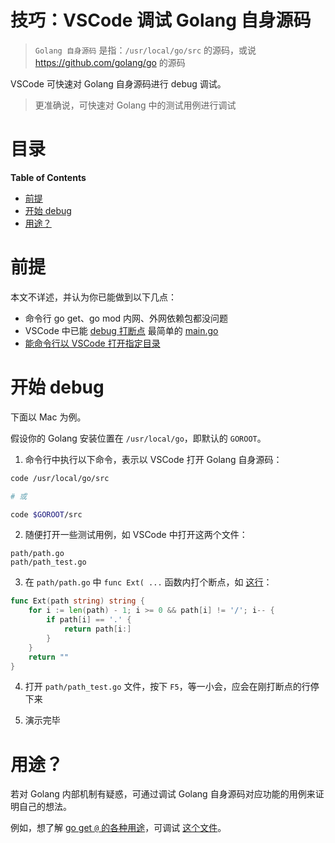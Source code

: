 # 技巧：VSCode 调试 Golang 自身源码

> `Golang 自身源码` 是指：`/usr/local/go/src` 的源码，或说 https://github.com/golang/go 的源码

VSCode 可快速对 Golang 自身源码进行 debug 调试。

> 更准确说，可快速对 Golang 中的测试用例进行调试

# 目录

<!-- START doctoc generated TOC please keep comment here to allow auto update -->
<!-- DON'T EDIT THIS SECTION, INSTEAD RE-RUN doctoc TO UPDATE -->
**Table of Contents**

- [前提](#%E5%89%8D%E6%8F%90)
- [开始 debug](#%E5%BC%80%E5%A7%8B-debug)
- [用途？](#%E7%94%A8%E9%80%94)

<!-- END doctoc generated TOC please keep comment here to allow auto update -->

# 前提

本文不详述，并认为你已能做到以下几点：

- 命令行 go get、go mod 内网、外网依赖包都没问题
- VSCode 中已能 [debug 打断点](https://github.com/Microsoft/vscode-go/wiki/Debugging-Go-code-using-VS-Code) 最简单的 [main.go](https://play.golang.org/p/MAohLsrz7JQ)
- [能命令行以 VSCode 打开指定目录](https://stackoverflow.com/a/36882426/2752670)

# 开始 debug

下面以 Mac 为例。

假设你的 Golang 安装位置在 `/usr/local/go`，即默认的 `GOROOT`。

1. 命令行中执行以下命令，表示以 VSCode 打开 Golang 自身源码：

```sh
code /usr/local/go/src

# 或

code $GOROOT/src
```

2. 随便打开一些测试用例，如 VSCode 中打开这两个文件：

```
path/path.go
path/path_test.go
```

3. 在 `path/path.go` 中 `func Ext( ...` 函数内打个断点，如 [这行](https://github.com/golang/go/blob/master/src/path/path.go#L171)：

```go
func Ext(path string) string {
	for i := len(path) - 1; i >= 0 && path[i] != '/'; i-- {
		if path[i] == '.' {
			return path[i:]
		}
	}
	return ""
}
```

4. 打开 `path/path_test.go` 文件，按下 `F5`，等一小会，应会在刚打断点的行停下来

5. 演示完毕

# 用途？

若对 Golang 内部机制有疑惑，可通过调试 Golang 自身源码对应功能的用例来证明自己的想法。

例如，想了解 [go get `@` 的各种用途](https://github.com/vikyd/note/blob/master/gomod_goget_at.md)，可调试 [这个文件](https://github.com/golang/go/blob/master/src/cmd/go/internal/modload/query_test.go#L123)。
